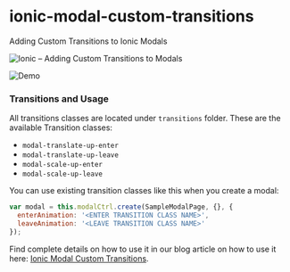 # ionic-modal-custom-transitions
Adding Custom Transitions to Ionic Modals

![Ionic – Adding Custom Transitions to Modals](https://www.vistaran.tech/wp-content/uploads/2018/03/Ionic-Angular5-modal-transitions.png "Ionic - Adding Custom Transitions to Modals")

![Demo](https://www.vistaran.tech/wp-content/uploads/2018/03/custom-modal-transitions.gif)

### Transitions and Usage

All transitions classes are located under `transitions` folder. These are the available Transition classes:

- `modal-translate-up-enter`
- `modal-translate-up-leave`
- `modal-scale-up-enter`
- `modal-scale-up-leave`

You can use existing transition classes like this when you create a modal:

````javascript
var modal = this.modalCtrl.create(SampleModalPage, {}, {
  enterAnimation: '<ENTER TRANSITION CLASS NAME>',
  leaveAnimation: '<LEAVE TRANSITION CLASS NAME>'
});
````


Find complete details on how to use it in our blog article on how to use it here: [Ionic Modal Custom Transitions](https://www.vistaran.tech/blog/ionic-modals-custom-transitions/).
